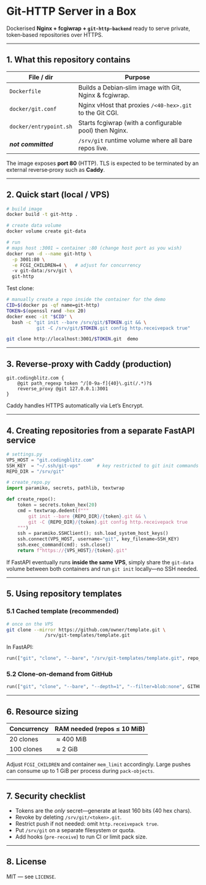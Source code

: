 # Git‑HTTP Server in a Box

Dockerised **Nginx + fcgiwrap + `git‑http‑backend`** ready to serve private, token‑based repositories over HTTPS.

---

## 1. What this repository contains

| File / dir            | Purpose |
|-----------------------|---------|
| `Dockerfile`          | Builds a Debian‑slim image with Git, Nginx & fcgiwrap. |
| `docker/git.conf`     | Nginx vHost that proxies `/<40‑hex>.git` to the Git CGI. |
| `docker/entrypoint.sh`| Starts fcgiwrap (with a configurable pool) then Nginx. |
| **_not committed_**   | `/srv/git` runtime volume where all bare repos live. |

The image exposes **port 80** (HTTP). TLS is expected to be terminated by an external reverse‑proxy such as **Caddy**.

---

## 2. Quick start (local / VPS)

```bash
# build image
docker build -t git-http .

# create data volume
docker volume create git-data

# run
# maps host :3001 → container :80 (change host port as you wish)
docker run -d --name git-http \
  -p 3001:80 \
  -e FCGI_CHILDREN=4 \   # adjust for concurrency
  -v git-data:/srv/git \
  git-http
```

Test clone:

```bash
# manually create a repo inside the container for the demo
CID=$(docker ps -qf name=git-http)
TOKEN=$(openssl rand -hex 20)
docker exec -it "$CID" \
  bash -c "git init --bare /srv/git/$TOKEN.git && \
           git -C /srv/git/$TOKEN.git config http.receivepack true"

git clone http://localhost:3001/$TOKEN.git  demo
```

---

## 3. Reverse‑proxy with Caddy (production)

```caddyfile
git.codingblitz.com {
    @git path_regexp token ^/[0-9a-f]{40}\.git(/.*)?$
    reverse_proxy @git 127.0.0.1:3001
}
```
Caddy handles HTTPS automatically via Let’s Encrypt.

---

## 4. Creating repositories from a separate FastAPI service

```python
# settings.py
VPS_HOST = "git.codingblitz.com"
SSH_KEY  = "~/.ssh/git-vps"      # key restricted to git init commands
REPO_DIR = "/srv/git"

# create_repo.py
import paramiko, secrets, pathlib, textwrap

def create_repo():
    token = secrets.token_hex(20)
    cmd = textwrap.dedent(f"""
        git init --bare {REPO_DIR}/{token}.git && \
        git -C {REPO_DIR}/{token}.git config http.receivepack true
    """)
    ssh = paramiko.SSHClient(); ssh.load_system_host_keys()
    ssh.connect(VPS_HOST, username="git", key_filename=SSH_KEY)
    ssh.exec_command(cmd); ssh.close()
    return f"https://{VPS_HOST}/{token}.git"
```

If FastAPI eventually runs **inside the same VPS**, simply share the `git-data` volume between both containers and run `git init` locally—no SSH needed.

---

## 5. Using repository templates

### 5.1 Cached template (recommended)

```bash
# once on the VPS
git clone --mirror https://github.com/owner/template.git \
              /srv/git-templates/template.git
```

In FastAPI:

```python
run(["git", "clone", "--bare", "/srv/git-templates/template.git", repo_path])
```

### 5.2 Clone‑on‑demand from GitHub

```python
run(["git", "clone", "--bare", "--depth=1", "--filter=blob:none", GITHUB_URL, repo_path])
```

---

## 6. Resource sizing

| Concurrency | RAM needed (repos ≤ 10 MiB) |
|-------------|-----------------------------|
| 20 clones   | ≈ 400 MiB |
| 100 clones  | ≈ 2 GiB  |

Adjust `FCGI_CHILDREN` and container `mem_limit` accordingly. Large pushes can consume up to 1 GiB per process during `pack‑objects`.

---

## 7. Security checklist

* Tokens are the *only* secret—generate at least 160 bits (40 hex chars).
* Revoke by deleting `/srv/git/<token>.git`.
* Restrict push if not needed: omit `http.receivepack true`.
* Put `/srv/git` on a separate filesystem or quota.
* Add hooks (`pre-receive`) to run CI or limit pack size.

---

## 8. License

MIT — see `LICENSE`.

